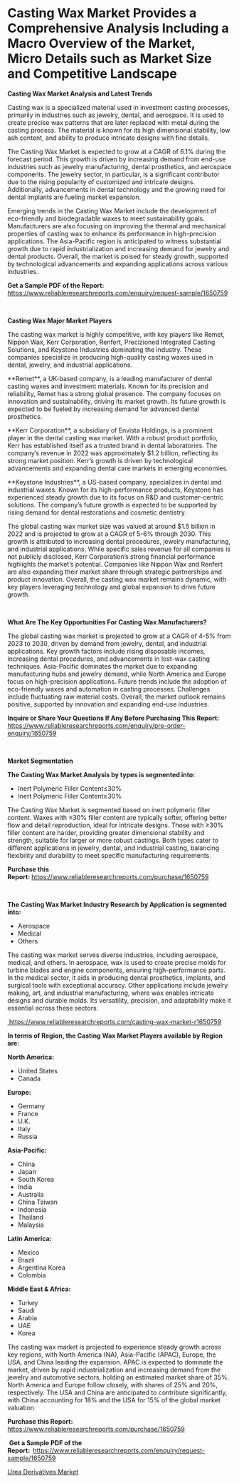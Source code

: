 <p><h1>Casting Wax Market Provides a Comprehensive Analysis Including a Macro Overview of the Market, Micro Details such as Market Size and Competitive Landscape</h1></p><p><strong>Casting Wax Market Analysis and Latest Trends</strong></p>
<p><p>Casting wax is a specialized material used in investment casting processes, primarily in industries such as jewelry, dental, and aerospace. It is used to create precise wax patterns that are later replaced with metal during the casting process. The material is known for its high dimensional stability, low ash content, and ability to produce intricate designs with fine details.</p><p>The Casting Wax Market is expected to grow at a CAGR of 6.1% during the forecast period. This growth is driven by increasing demand from end-use industries such as jewelry manufacturing, dental prosthetics, and aerospace components. The jewelry sector, in particular, is a significant contributor due to the rising popularity of customized and intricate designs. Additionally, advancements in dental technology and the growing need for dental implants are fueling market expansion.</p><p>Emerging trends in the Casting Wax Market include the development of eco-friendly and biodegradable waxes to meet sustainability goals. Manufacturers are also focusing on improving the thermal and mechanical properties of casting wax to enhance its performance in high-precision applications. The Asia-Pacific region is anticipated to witness substantial growth due to rapid industrialization and increasing demand for jewelry and dental products. Overall, the market is poised for steady growth, supported by technological advancements and expanding applications across various industries.</p></p>
<p><strong>Get a Sample PDF of the Report:&nbsp;</strong> <a href="https://www.reliableresearchreports.com/enquiry/request-sample/1650759?utm_campaign=2183&utm_medium=2&utm_source=Github&utm_content=ia&utm_term=25012025&utm_id=casting-wax">https://www.reliableresearchreports.com/enquiry/request-sample/1650759</a></p>
<p>&nbsp;</p>
<p><strong>Casting Wax Major Market Players</strong></p>
<p><p>The casting wax market is highly competitive, with key players like Remet, Nippon Wax, Kerr Corporation, Renfert, Precizioned Integrated Casting Solutions, and Keystone Industries dominating the industry. These companies specialize in producing high-quality casting waxes used in dental, jewelry, and industrial applications.</p><p>**Remet**, a UK-based company, is a leading manufacturer of dental casting waxes and investment materials. Known for its precision and reliability, Remet has a strong global presence. The company focuses on innovation and sustainability, driving its market growth. Its future growth is expected to be fueled by increasing demand for advanced dental prosthetics.</p><p>**Kerr Corporation**, a subsidiary of Envista Holdings, is a prominent player in the dental casting wax market. With a robust product portfolio, Kerr has established itself as a trusted brand in dental laboratories. The company’s revenue in 2022 was approximately $1.2 billion, reflecting its strong market position. Kerr’s growth is driven by technological advancements and expanding dental care markets in emerging economies.</p><p>**Keystone Industries**, a US-based company, specializes in dental and industrial waxes. Known for its high-performance products, Keystone has experienced steady growth due to its focus on R&D and customer-centric solutions. The company’s future growth is expected to be supported by rising demand for dental restorations and cosmetic dentistry.</p><p>The global casting wax market size was valued at around $1.5 billion in 2022 and is projected to grow at a CAGR of 5-6% through 2030. This growth is attributed to increasing dental procedures, jewelry manufacturing, and industrial applications. While specific sales revenue for all companies is not publicly disclosed, Kerr Corporation’s strong financial performance highlights the market’s potential. Companies like Nippon Wax and Renfert are also expanding their market share through strategic partnerships and product innovation. Overall, the casting wax market remains dynamic, with key players leveraging technology and global expansion to drive future growth.</p></p>
<p>&nbsp;</p>
<p><strong>What Are The Key Opportunities For Casting Wax Manufacturers?</strong></p>
<p><p>The global casting wax market is projected to grow at a CAGR of 4-5% from 2023 to 2030, driven by demand from jewelry, dental, and industrial applications. Key growth factors include rising disposable incomes, increasing dental procedures, and advancements in lost-wax casting techniques. Asia-Pacific dominates the market due to expanding manufacturing hubs and jewelry demand, while North America and Europe focus on high-precision applications. Future trends include the adoption of eco-friendly waxes and automation in casting processes. Challenges include fluctuating raw material costs. Overall, the market outlook remains positive, supported by innovation and expanding end-use industries.</p></p>
<p><strong>Inquire or Share Your Questions If Any Before Purchasing This Report:</strong> <a href="https://www.reliableresearchreports.com/enquiry/pre-order-enquiry/1650759?utm_campaign=2183&utm_medium=2&utm_source=Github&utm_content=ia&utm_term=25012025&utm_id=casting-wax">https://www.reliableresearchreports.com/enquiry/pre-order-enquiry/1650759</a></p>
<p>&nbsp;</p>
<p><strong>Market Segmentation</strong></p>
<p><strong>The Casting Wax Market Analysis by types is segmented into:</strong></p>
<p><ul><li>Inert Polymeric Filler Content≤30%</li><li>Inert Polymeric Filler Content≥30%</li></ul></p>
<p><p>The Casting Wax Market is segmented based on inert polymeric filler content. Waxes with ≤30% filler content are typically softer, offering better flow and detail reproduction, ideal for intricate designs. Those with ≥30% filler content are harder, providing greater dimensional stability and strength, suitable for larger or more robust castings. Both types cater to different applications in jewelry, dental, and industrial casting, balancing flexibility and durability to meet specific manufacturing requirements.</p></p>
<p><strong>Purchase this Report:&nbsp;</strong><a href="https://www.reliableresearchreports.com/purchase/1650759?utm_campaign=2183&utm_medium=2&utm_source=Github&utm_content=ia&utm_term=25012025&utm_id=casting-wax">https://www.reliableresearchreports.com/purchase/1650759</a></p>
<p>&nbsp;</p>
<p><strong>The Casting Wax Market Industry Research by Application is segmented into:</strong></p>
<p><ul><li>Aerospace</li><li>Medical</li><li>Others</li></ul></p>
<p><p>The casting wax market serves diverse industries, including aerospace, medical, and others. In aerospace, wax is used to create precise molds for turbine blades and engine components, ensuring high-performance parts. In the medical sector, it aids in producing dental prosthetics, implants, and surgical tools with exceptional accuracy. Other applications include jewelry making, art, and industrial manufacturing, where wax enables intricate designs and durable molds. Its versatility, precision, and adaptability make it essential across these sectors.</p></p>
<p><a href="https://www.reliableresearchreports.com/casting-wax-market-r1650759?utm_campaign=2183&utm_medium=2&utm_source=Github&utm_content=ia&utm_term=25012025&utm_id=casting-wax">&nbsp;https://www.reliableresearchreports.com/casting-wax-market-r1650759</a></p>
<p><strong>In terms of Region, the Casting Wax Market Players available by Region are:</strong></p>
<p>
    <p> <strong> North America: </strong>
        <ul>
            <li>United States</li>
            <li>Canada</li>
        </ul>
        </p> 
    <p> <strong> Europe: </strong>
        <ul>
            <li>Germany</li>
            <li>France</li>
            <li>U.K.</li>
            <li>Italy</li>
            <li>Russia</li>
        </ul>
        </p> 
    <p> <strong> Asia-Pacific: </strong>
        <ul>
            <li>China</li>
            <li>Japan</li>
            <li>South Korea</li>
            <li>India</li>
            <li>Australia</li>
            <li>China Taiwan</li>
            <li>Indonesia</li>
            <li>Thailand</li>
            <li>Malaysia</li>
        </ul>
        </p> 
    <p> <strong> Latin America: </strong>
        <ul>
            <li>Mexico</li>
            <li>Brazil</li>
            <li>Argentina Korea</li>
            <li>Colombia</li>
        </ul>
        </p> 
    <p> <strong> Middle East & Africa: </strong>
        <ul>
            <li>Turkey</li>
            <li>Saudi</li>
            <li>Arabia</li>
            <li>UAE</li>
            <li>Korea</li>
        </ul>
    </p>
    </p>
<p><p>The casting wax market is projected to experience steady growth across key regions, with North America (NA), Asia-Pacific (APAC), Europe, the USA, and China leading the expansion. APAC is expected to dominate the market, driven by rapid industrialization and increasing demand from the jewelry and automotive sectors, holding an estimated market share of 35%. North America and Europe follow closely, with shares of 25% and 20%, respectively. The USA and China are anticipated to contribute significantly, with China accounting for 18% and the USA for 15% of the global market valuation.</p></p>
<p><strong>Purchase this Report: </strong><a href="https://www.reliableresearchreports.com/purchase/1650759?utm_campaign=2183&utm_medium=2&utm_source=Github&utm_content=ia&utm_term=25012025&utm_id=casting-wax">https://www.reliableresearchreports.com/purchase/1650759</a></p>
<p>&nbsp;<strong>Get a Sample PDF of the Report:&nbsp;&nbsp;</strong><a href="https://www.reliableresearchreports.com/enquiry/request-sample/1650759?utm_campaign=2183&utm_medium=2&utm_source=Github&utm_content=ia&utm_term=25012025&utm_id=casting-wax">https://www.reliableresearchreports.com/enquiry/request-sample/1650759</a></p>
<p><strong></strong></p>
<p><p><a href="https://github.com/tamvrosiya/Market-Research-Report-List-6/blob/main/urea-derivatives-market.md?utm_campaign=2183&utm_medium=2&utm_source=Github&utm_content=ia&utm_term=25012025&utm_id=casting-wax">Urea Derivatives Market</a></p></p>